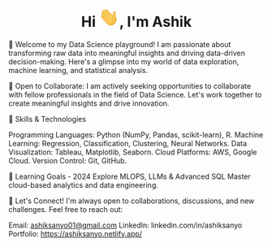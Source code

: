 <h1 align="center">Hi <img src="https://raw.githubusercontent.com/pik1989/pik1989/main/Images/Hi.gif" width="40px" />, I'm Ashik</h1>


🚀 Welcome to my Data Science playground! I am passionate about transforming raw data into meaningful insights and driving data-driven decision-making. 
   Here's a glimpse into my world of data exploration, machine learning, and statistical analysis.

🤝 Open to Collaborate: I am actively seeking opportunities to collaborate with fellow professionals in the field of Data Science. 
    Let's work together to create meaningful insights and drive innovation.

🚀 Skills & Technologies

Programming Languages: Python (NumPy, Pandas, scikit-learn), R.
Machine Learning: Regression, Classification, Clustering, Neural Networks.
Data Visualization: Tableau, Matplotlib, Seaborn.
Cloud Platforms: AWS, Google Cloud.
Version Control: Git, GitHub.

🌱 Learning Goals - 2024
Explore MLOPS, LLMs & Advanced SQL
Master cloud-based analytics and data engineering.

🤝 Let's Connect!
I'm always open to collaborations, discussions, and new challenges. Feel free to reach out:

Email: ashiksanyo01@gmail.com
LinkedIn: linkedin.com/in/ashiksanyo
Portfolio:  https://ashiksanyo.netlify.app/
